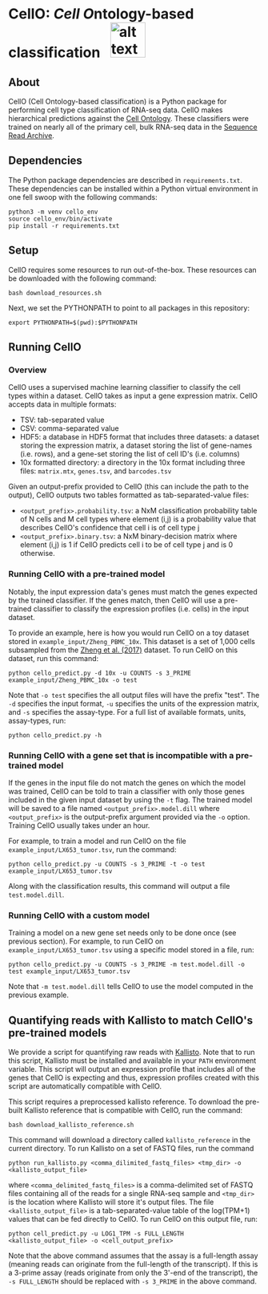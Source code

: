 # CellO: *Cell O*ntology-based classification &nbsp; <img src="https://raw.githubusercontent.com/deweylab/CellO/master/cello.png" alt="alt text" width="70px" height="70px">

## About

CellO (Cell Ontology-based classification) is a Python package for performing cell type classification of RNA-seq data. CellO makes hierarchical predictions against the [Cell Ontology](http://www.obofoundry.org/ontology/cl.html). These classifiers were trained on nearly all of the primary cell, bulk RNA-seq data in the [Sequence Read Archive](https://www.ncbi.nlm.nih.gov/sra). 

## Dependencies

The Python package dependencies are described in ``requirements.txt``. These dependencies can be installed within a Python virtual environment in one fell swoop with the following commands:

```
python3 -m venv cello_env 
source cello_env/bin/activate
pip install -r requirements.txt  
``` 

## Setup 

CellO requires some resources to run out-of-the-box. These resources can be downloaded with the following command:

``bash download_resources.sh``

Next, we set the PYTHONPATH to point to all packages in this repository:

``export PYTHONPATH=$(pwd):$PYTHONPATH``

## Running CellO

### Overview

CellO uses a supervised machine learning classifier to classify the cell types within a dataset. CellO takes as input a gene expression matrix. CellO accepts data in multiple formats:
* TSV: tab-separated value 
* CSV: comma-separated value
* HDF5: a database in HDF5 format that includes three datasets: a dataset storing the expression matrix, a dataset storing the list of gene-names (i.e. rows), and a gene-set storing the list of cell ID's (i.e. columns)
* 10x formatted directory: a directory in the 10x format including three files: ``matrix.mtx``, ``genes.tsv``, and ``barcodes.tsv``

Given an output-prefix provided to CellO (this can include the path to the output), CellO outputs two tables formatted as tab-separated-value files: 
* ``<output_prefix>.probability.tsv``: a NxM classification probability table of N cells and M cell types where element (i,j) is a probability value that describes CellO's confidence that cell i is of cell type j  
* ``<output_prefix>.binary.tsv``: a NxM binary-decision matrix where element (i,j) is 1 if CellO predicts cell i to be of cell type j and is 0 otherwise.

### Running CellO with a pre-trained model

Notably, the input expression data's genes must match the genes expected by the trained classifier.  If the genes match, then CellO will use a pre-trained classifier to classify the expression profiles (i.e. cells) in the input dataset. 

To provide an example, here is how you would run CellO on a toy dataset stored in ``example_input/Zheng_PBMC_10x``. This dataset is a set of 1,000 cells subsampled from the [Zheng et al. (2017)](https://www.nature.com/articles/ncomms14049) dataset.  To run CellO on this dataset, run this command:

``python cello_predict.py -d 10x -u COUNTS -s 3_PRIME example_input/Zheng_PBMC_10x -o test``

Note that ``-o test`` specifies the all output files will have the prefix "test". The ``-d`` specifies the input format, ``-u`` specifies the units of the expression matrix, and ``-s`` specifies the assay-type.  For a full list of available formats, units, assay-types, run:

``python cello_predict.py -h``


### Running CellO with a gene set that is incompatible with a pre-trained model

If the genes in the input file do not match the genes on which the model was trained, CellO can be told to train a classifier with only those genes included in the given input dataset by using the ``-t`` flag.  The trained model will be saved to a file named ``<output_prefix>.model.dill`` where ``<output_prefix>`` is the output-prefix argument provided via the ``-o`` option.  Training CellO usually takes under an hour. 

For example, to train a model and run CellO on the file ``example_input/LX653_tumor.tsv``, run the command:

``python cello_predict.py -u COUNTS -s 3_PRIME -t -o test example_input/LX653_tumor.tsv``

Along with the classification results, this command will output a file ``test.model.dill``.

### Running CellO with a custom model

Training a model on a new gene set needs only to be done once (see previous section). For example, to run CellO on ``example_input/LX653_tumor.tsv`` using a specific model stored in a file, run:

``python cello_predict.py -u COUNTS -s 3_PRIME -m test.model.dill -o test example_input/LX653_tumor.tsv``

Note that ``-m test.model.dill`` tells CellO to use the model computed in the previous example.

## Quantifying reads with Kallisto to match CellO's pre-trained models

We provide a script for quantifying raw reads with [Kallisto](https://pachterlab.github.io/kallisto/). Note that to run this script, Kallisto must be installed and available in your ``PATH`` environment variable.  This script will output an expression profile that includes all of the genes that CellO is expecting and thus, expression profiles created with this script are automatically compatible with CellO.

This script requires a preprocessed kallisto reference.  To download the pre-built Kallisto reference that is compatible with CellO, run the command:

``bash download_kallisto_reference.sh``

This command will download a directory called ``kallisto_reference`` in the current directory. To run Kallisto on a set of FASTQ files, run the command

``python run_kallisto.py <comma_dilimited_fastq_files> <tmp_dir> -o <kallisto_output_file>``

where ``<comma_delimited_fastq_files>`` is a comma-delimited set of FASTQ files containing all of the reads for a single RNA-seq sample and ``<tmp_dir>`` is the location where Kallisto will store it's output files.  The file ``<kallisto_output_file>`` is a tab-separated-value table of the log(TPM+1) values that can be fed directly to CellO.  To run CellO on this output file, run:

``python cell_predict.py -u LOG1_TPM -s FULL_LENGTH <kallisto_output_file> -o <cell_output_prefix>``

Note that the above command assumes that the assay is a full-length assay (meaning reads can originate from the full-length of the transcript).  If this is a 3-prime assay (reads originate from only the 3'-end of the transcript), the ``-s FULL_LENGTH`` should be replaced with ``-s 3_PRIME`` in the above command.
